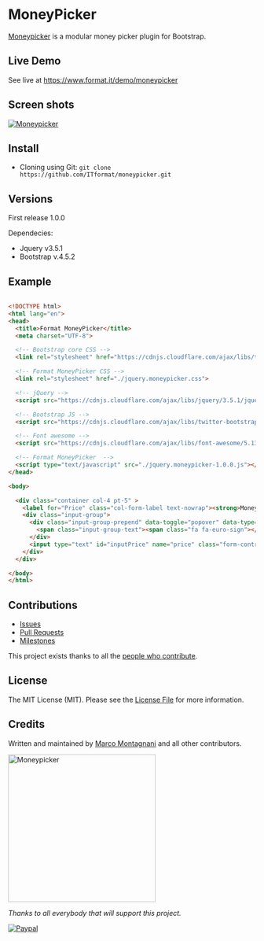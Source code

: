 # MoneyPicker

<!--version-->

[Moneypicker](https://github.com/itformat/moneypicker/) is a modular money picker plugin for Bootstrap.

## Live Demo
See live at https://www.format.it/demo/moneypicker

## Screen shots
<a href="https://www.format.it/demo/moneypicker">
  <img alt="Moneypicker" src="https://www.format.it/demo/moneypicker/screenshots/0001.png" />
</a>

## Install
- Cloning using Git: `git clone https://github.com/ITformat/moneypicker.git`

## Versions

First release 1.0.0

Dependecies:
  - Jquery v3.5.1
  - Bootstrap v.4.5.2

## Example

```html

<!DOCTYPE html>
<html lang="en">
<head>
  <title>Format MoneyPicker</title>
  <meta charset="UTF-8">

  <!-- Bootstrap core CSS -->
  <link rel="stylesheet" href="https://cdnjs.cloudflare.com/ajax/libs/twitter-bootstrap/4.5.2/css/bootstrap.min.css" crossorigin="anonymous" />

  <!-- Format MoneyPicker CSS -->
  <link rel="stylesheet" href="./jquery.moneypicker.css">

  <!-- jQuery -->
  <script src="https://cdnjs.cloudflare.com/ajax/libs/jquery/3.5.1/jquery.min.js" crossorigin="anonymous"></script>

  <!-- Bootstrap JS -->
  <script src="https://cdnjs.cloudflare.com/ajax/libs/twitter-bootstrap/4.5.2/js/bootstrap.bundle.min.js" crossorigin="anonymous"></script>

  <!-- Font awesome -->
  <script src="https://cdnjs.cloudflare.com/ajax/libs/font-awesome/5.13.1/js/all.min.js" crossorigin="anonymous"></script>

  <!-- Format MoneyPicker  -->
  <script type="text/javascript" src="./jquery.moneypicker-1.0.0.js"></script>
</head>

<body>

  <div class="container col-4 pt-5" >
    <label for="Price" class="col-form-label text-nowrap"><strong>Money picker</strong></label>
    <div class="input-group">
      <div class="input-group-prepend" data-toggle="popover" data-type="moneypicker" data-input="inputPrice" data-sign="1">
        <span class="input-group-text"><span class="fa fa-euro-sign"></span></span>
      </div>
      <input type="text" id="inputPrice" name="price" class="form-control" value="7" pattern="^(\d{1,6})(,\d{1,2})*(\.\d{1,2})?$" required autofocus>
    </div>
  </div>

</body>
</html>
```
## Contributions
* [Issues](https://github.com/ITformat/MoneyPicker/issues)
* [Pull Requests](https://github.com/ITformat/MoneyPicker/pulls)
* [Milestones](https://github.com/ITformat/MoneyPicker/milestones)

This project exists thanks to all the [people who contribute](https://github.com/ITformat/MoneyPicker/graphs/contributors).

## License
The MIT License (MIT).
Please see the [License File](https://github.com/ITformat/MoneyPicker/blob/main/LICENSE) for more information.

## Credits

Written and maintained by [Marco Montagnani](https://www.format.it/#team) and all other contributors.

<a class="readme-logo" href="https://www.format.it/">
  <img alt="Moneypicker" src="https://www.format.it/img/logo-format.png" width="300px" />
</a>

*Thanks to all everybody that will support this project.*

[![Paypal](https://www.paypalobjects.com/en_US/i/btn/btn_donate_LG.gif)](https://www.paypal.com/donate?hosted_button_id=FDL9PF2E2MGF8)
